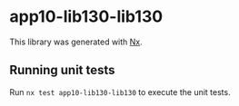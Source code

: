 # app10-lib130-lib130

This library was generated with [Nx](https://nx.dev).

## Running unit tests

Run `nx test app10-lib130-lib130` to execute the unit tests.
